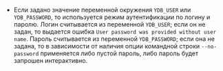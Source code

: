 - Если задано значение переменной окружения `YDB_USER` или `YDB_PASSWORD`, то используется режим аутентификации по логину и паролю. Логин считывается из переменной `YDB_USER`; если он не задан, то выдается ошибка `User password was provided without user name`. Пароль считывается из переменной `YDB_PASSWORD`; если она не задана, то в зависимости от наличия опции командной строки `--no-password` применяется либо пустой пароль, либо пароль будет запрошен интерактивно.
